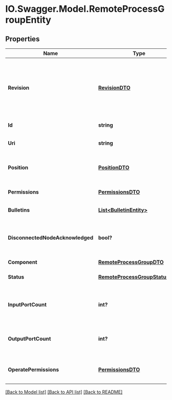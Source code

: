 # IO.Swagger.Model.RemoteProcessGroupEntity
## Properties

Name | Type | Description | Notes
------------ | ------------- | ------------- | -------------
**Revision** | [**RevisionDTO**](RevisionDTO.md) | The revision for this request/response. The revision is required for any mutable flow requests and is included in all responses. | [optional] 
**Id** | **string** | The id of the component. | [optional] 
**Uri** | **string** | The URI for futures requests to the component. | [optional] 
**Position** | [**PositionDTO**](PositionDTO.md) | The position of this component in the UI if applicable. | [optional] 
**Permissions** | [**PermissionsDTO**](PermissionsDTO.md) | The permissions for this component. | [optional] 
**Bulletins** | [**List&lt;BulletinEntity&gt;**](BulletinEntity.md) | The bulletins for this component. | [optional] 
**DisconnectedNodeAcknowledged** | **bool?** | Acknowledges that this node is disconnected to allow for mutable requests to proceed. | [optional] 
**Component** | [**RemoteProcessGroupDTO**](RemoteProcessGroupDTO.md) |  | [optional] 
**Status** | [**RemoteProcessGroupStatusDTO**](RemoteProcessGroupStatusDTO.md) | The status of the remote process group. | [optional] 
**InputPortCount** | **int?** | The number of remote input ports currently available on the target. | [optional] 
**OutputPortCount** | **int?** | The number of remote output ports currently available on the target. | [optional] 
**OperatePermissions** | [**PermissionsDTO**](PermissionsDTO.md) | The permissions for this component operations. | [optional] 

[[Back to Model list]](../README.md#documentation-for-models) [[Back to API list]](../README.md#documentation-for-api-endpoints) [[Back to README]](../README.md)

